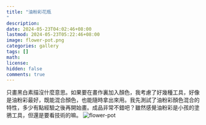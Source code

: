 ```yaml
---
title: "油粉彩花瓶"
description: 
date: 2024-05-23T04:02:46+08:00
lastmod: 2024-05-23T05:22:46+08:00
image: flower-pot.png
categories: gallery
tags: []
math: 
license: 
hidden: false
comments: true
---
```


只畫黑白素描沒什麼意思。如果要在畫作裏加入顏色，我考慮了好幾種工具，好像是油粉彩最好，既能混合顏色，也能隨時拿出來用。我先測試了油粉彩顏色混合的特性，多少有點經驗之後再開始畫。成品非常不錯吧？雖然感覺油粉彩是小孩的塗鴉工具，但還是要看技術的嘛。
![flower-pot](flower-pot.png)

